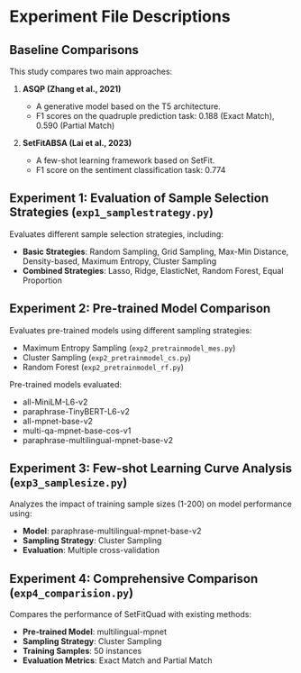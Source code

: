 # Experiment File Descriptions

## Baseline Comparisons
This study compares two main approaches:

1. **ASQP (Zhang et al., 2021)**
   - A generative model based on the T5 architecture.
   - F1 scores on the quadruple prediction task: 0.188 (Exact Match), 0.590 (Partial Match)

2. **SetFitABSA (Lai et al., 2023)**
   - A few-shot learning framework based on SetFit.
   - F1 score on the sentiment classification task: 0.774

## Experiment 1: Evaluation of Sample Selection Strategies (`exp1_samplestrategy.py`)
Evaluates different sample selection strategies, including:
- **Basic Strategies**: Random Sampling, Grid Sampling, Max-Min Distance, Density-based, Maximum Entropy, Cluster Sampling
- **Combined Strategies**: Lasso, Ridge, ElasticNet, Random Forest, Equal Proportion

## Experiment 2: Pre-trained Model Comparison
Evaluates pre-trained models using different sampling strategies:
- Maximum Entropy Sampling (`exp2_pretrainmodel_mes.py`)
- Cluster Sampling (`exp2_pretrainmodel_cs.py`) 
- Random Forest (`exp2_pretrainmodel_rf.py`)

Pre-trained models evaluated:
- all-MiniLM-L6-v2
- paraphrase-TinyBERT-L6-v2  
- all-mpnet-base-v2
- multi-qa-mpnet-base-cos-v1
- paraphrase-multilingual-mpnet-base-v2

## Experiment 3: Few-shot Learning Curve Analysis (`exp3_samplesize.py`)
Analyzes the impact of training sample sizes (1-200) on model performance using:
- **Model**: paraphrase-multilingual-mpnet-base-v2
- **Sampling Strategy**: Cluster Sampling
- **Evaluation**: Multiple cross-validation

## Experiment 4: Comprehensive Comparison (`exp4_comparision.py`)
Compares the performance of SetFitQuad with existing methods:
- **Pre-trained Model**: multilingual-mpnet
- **Sampling Strategy**: Cluster Sampling
- **Training Samples**: 50 instances
- **Evaluation Metrics**: Exact Match and Partial Match
